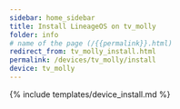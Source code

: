 ```yaml
---
sidebar: home_sidebar
title: Install LineageOS on tv_molly
folder: info
# name of the page (/{{permalink}}.html)
redirect_from: tv_molly_install.html
permalink: /devices/tv_molly/install
device: tv_molly
---
```

{% include templates/device_install.md %}
